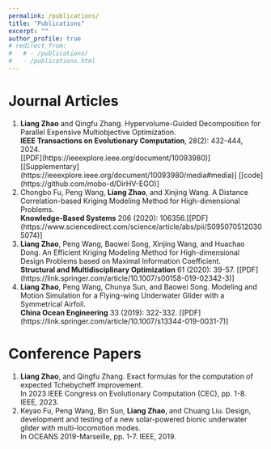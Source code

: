 ```yaml
---
permalink: /publications/
title: "Publications"
excerpt: ""
author_profile: true
# redirect_from: 
#   # - /publications/
#   - /publications.html
---
```


 

# Journal Articles

<ol>
    <li><b>Liang Zhao</b>  and Qingfu Zhang. Hypervolume-Guided Decomposition for Parallel Expensive Multiobjective Optimization. <br> 
  <b>IEEE Transactions on Evolutionary Computation</b>, 28(2): 432-444, 2024.</li>[[PDF](https://ieeexplore.ieee.org/document/10093980)] [[Supplementary](https://ieeexplore.ieee.org/document/10093980/media#media)] [[code](https://github.com/mobo-d/DirHV-EGO)]
    <li>Chongbo Fu, Peng Wang, <b>Liang Zhao</b>, and Xinjing Wang. A Distance Correlation-based Kriging Modeling Method for High-dimensional Problems. <br>  <b>Knowledge-Based Systems</b> 206 (2020): 106356.[[PDF](https://www.sciencedirect.com/science/article/abs/pii/S0950705120305074)]</li>
    <li><b>Liang Zhao</b>, Peng Wang, Baowei Song, Xinjing Wang, and Huachao Dong. An Efficient Kriging Modeling Method for High-dimensional Design Problems based on Maximal Information Coefficient. <br> <b>Structural and Multidisciplinary Optimization</b> 61 (2020): 39-57. [[PDF](https://link.springer.com/article/10.1007/s00158-019-02342-3)]</li>
    <li><b>Liang Zhao</b>, Peng Wang, Chunya Sun, and Baowei Song. Modeling and Motion Simulation for a Flying-wing Underwater Glider with a Symmetrical Airfoil. <br> <b>China Ocean Engineering</b> 33 (2019): 322-332. [[PDF](https://link.springer.com/article/10.1007/s13344-019-0031-7)]</li>
</ol>


# Conference Papers

 <ol>
    <li><b>Liang Zhao</b>, and Qingfu Zhang. Exact formulas for the computation of expected Tchebycheff improvement. <br>In 2023 IEEE Congress on Evolutionary Computation (CEC), pp. 1-8. IEEE, 2023.</li>
     <li>Keyao Fu, Peng Wang, Bin Sun, <b>Liang Zhao</b>, and Chuang Liu. Design, development and testing of a new solar-powered bionic underwater glider with multi-locomotion modes. <br>In OCEANS 2019-Marseille, pp. 1-7. IEEE, 2019.</li>
</ol>
